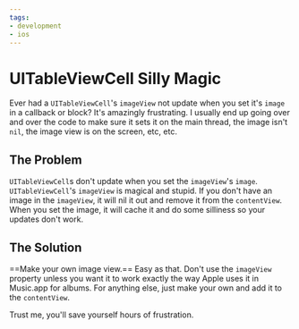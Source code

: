 ```yaml
---
tags:
- development
- ios
---
```


# UITableViewCell Silly Magic

Ever had a `UITableViewCell`'s `imageView` not update when you set it's `image` in a callback or block? It's amazingly frustrating. I usually end up going over and over the code to make sure it sets it on the main thread, the image isn't `nil`, the image view is on the screen, etc, etc.

## The Problem

`UITableViewCell`s don't update when you set the `imageView`'s `image`. `UITableViewCell`'s `imageView` is magical and stupid. If you don't have an image in the `imageView`, it will nil it out and remove it from the `contentView`. When you set the image, it will cache it and do some silliness so your updates don't work.

## The Solution

==Make your own image view.== Easy as that. Don't use the `imageView` property unless you want it to work exactly the way Apple uses it in Music.app for albums. For anything else, just make your own and add it to the `contentView`.

Trust me, you'll save yourself hours of frustration.
